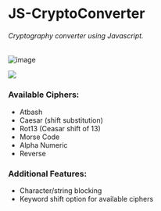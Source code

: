 # JS-CryptoConverter

###### *Cryptography converter using Javascript.*

![image](https://user-images.githubusercontent.com/50811019/185725110-0c9ce770-85dd-496a-b7ac-89ba4826806f.png)

![](https://github.com/JS-CryptoConverter/CryptoCaeser.gif)

### Available Ciphers:
- Atbash
- Caesar (shift substitution)
- Rot13 (Ceasar shift of 13)
- Morse Code
- Alpha Numeric
- Reverse



### Additional Features:
- Character/string blocking
- Keyword shift option for available ciphers
